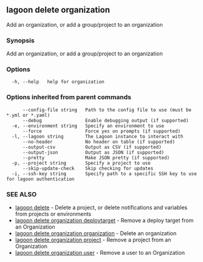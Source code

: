 ## lagoon delete organization

Add an organization, or add a group/project to an organization

### Synopsis

Add an organization, or add a group/project to an organization

### Options

```
  -h, --help   help for organization
```

### Options inherited from parent commands

```
      --config-file string   Path to the config file to use (must be *.yml or *.yaml)
      --debug                Enable debugging output (if supported)
  -e, --environment string   Specify an environment to use
      --force                Force yes on prompts (if supported)
  -l, --lagoon string        The Lagoon instance to interact with
      --no-header            No header on table (if supported)
      --output-csv           Output as CSV (if supported)
      --output-json          Output as JSON (if supported)
      --pretty               Make JSON pretty (if supported)
  -p, --project string       Specify a project to use
      --skip-update-check    Skip checking for updates
  -i, --ssh-key string       Specify path to a specific SSH key to use for lagoon authentication
```

### SEE ALSO

* [lagoon delete](lagoon_delete.md)	 - Delete a project, or delete notifications and variables from projects or environments
* [lagoon delete organization deploytarget](lagoon_delete_organization_deploytarget.md)	 - Remove a deploy target from an Organization
* [lagoon delete organization organization](lagoon_delete_organization_organization.md)	 - Delete an organization
* [lagoon delete organization project](lagoon_delete_organization_project.md)	 - Remove a project from an Organization
* [lagoon delete organization user](lagoon_delete_organization_user.md)	 - Remove a user to an Organization

